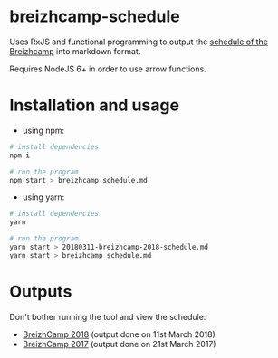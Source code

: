 # breizhcamp-schedule

Uses RxJS and functional programming to output the [schedule of the Breizhcamp](https://www.breizhcamp.org/conference/programme/) into markdown format.

Requires NodeJS 6+ in order to use arrow functions.

# Installation and usage

* using npm:

```sh
# install dependencies
npm i

# run the program
npm start > breizhcamp_schedule.md
```

* using yarn:

```sh
# install dependencies
yarn

# run the program
yarn start > 20180311-breizhcamp-2018-schedule.md
yarn start > breizhcamp_schedule.md
```

# Outputs
Don't bother running the tool and view the schedule:

* [BreizhCamp 2018](20180311-breizhcamp-2018-schedule.md) (output done on 11st March 2018)
* [BreizhCamp 2017](20170321-breizhcamp-2017-schedule.md) (output done on 21st March 2017)
